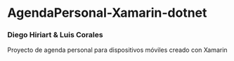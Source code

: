 # AgendaPersonal-Xamarin-dotnet
### Diego Hiriart & Luis Corales
Proyecto de agenda personal para dispositivos móviles creado con Xamarin
